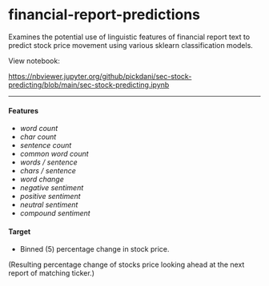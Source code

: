 # financial-report-predictions

Examines the potential use of linguistic features of financial report text to predict stock price movement using various sklearn classification models.

View notebook: 

https://nbviewer.jupyter.org/github/pickdani/sec-stock-predicting/blob/main/sec-stock-predicting.ipynb

<hr>

#### Features
 - *word count*
 - *char count*
 - *sentence count*
 - *common word count*
 - *words / sentence*
 - *chars / sentence*
 - *word change*
 - *negative sentiment*
 - *positive sentiment*
 - *neutral sentiment*
 - *compound sentiment*
 
 #### Target
- Binned (5) percentage change in stock price. 

(Resulting percentage change of stocks price looking ahead at the next report of matching ticker.)
